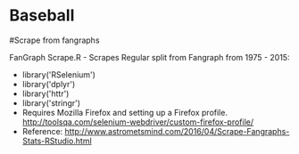 # Baseball

#Scrape from fangraphs

FanGraph Scrape.R - Scrapes Regular split from Fangraph from 1975 - 2015:

- library('RSelenium')
- library('dplyr')
- library('httr')
- library('stringr')
- Requires Mozilla Firefox and setting up a Firefox profile. http://toolsqa.com/selenium-webdriver/custom-firefox-profile/
- Reference: http://www.astrometsmind.com/2016/04/Scrape-Fangraphs-Stats-RStudio.html

